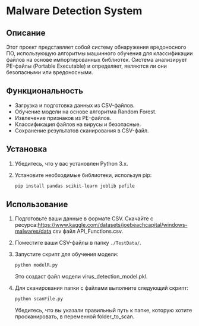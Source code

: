 # Malware Detection System

## Описание

Этот проект представляет собой систему обнаружения вредоносного ПО, использующую алгоритмы машинного обучения для классификации файлов на основе импортированных библиотек. Система анализирует PE-файлы (Portable Executable) и определяет, являются ли они безопасными или вредоносными.

## Функциональность

- Загрузка и подготовка данных из CSV-файлов.
- Обучение модели на основе алгоритма Random Forest.
- Извлечение признаков из PE-файлов.
- Классификация файлов на вирусы и безопасные.
- Сохранение результатов сканирования в CSV-файл.

## Установка

1. Убедитесь, что у вас установлен Python 3.x.
2. Установите необходимые библиотеки, используя pip:

   ```bash
   pip install pandas scikit-learn joblib pefile
   ```
## Использование
1. Подготовьте ваши данные в формате CSV.
    Скачайте с ресурса:https://www.kaggle.com/datasets/joebeachcapital/windows-malwares/data csv файл API_Functions.csv.

2. Поместите ваши CSV-файлы в папку `./TestData/`.

3. Запустите скрипт для обучения модели:

    ```bash
    python modelR.py
    ```
    Это создаст файл модели virus_detection_model.pkl.

4. Для сканирования папки с файлами выполните следующий скрипт:

    ```bash
    python scanFile.py
    ```
    Убедитесь, что вы указали правильный путь к папке, которую хотите просканировать, в переменной folder_to_scan.